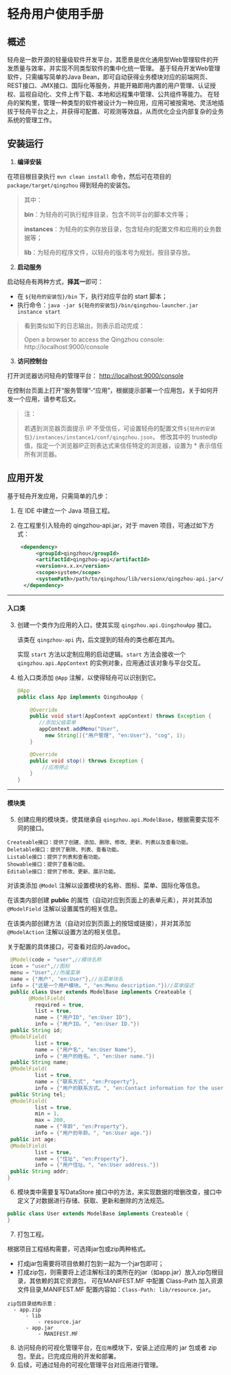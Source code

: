 # 轻舟用户使用手册

## 概述

轻舟是一款开源的轻量级软件开发平台，其愿景是优化通用型Web管理软件的开发质量与效率，并实现不同类型软件的集中化统一管理。
基于轻舟开发Web管理软件，只需编写简单的Java
Bean，即可自动获得业务模块对应的前端网页、REST接口、JMX接口、国际化等服务，并能开箱即用内置的用户管理、认证授权、监视自动化、文件上传下载、本地和远程集中管理、公共组件等能力。
在轻舟的架构里，管理一种类型的软件被设计为一种应用，应用可被按需地、灵活地插拔于轻舟平台之上，并获得可配置、可观测等效益，从而优化企业内部复杂的业务系统的管理工作。

## 安装运行

1. **编译安装**

在项目根目录执行 `mvn clean install` 命令，然后可在项目的 `package/target/qingzhou` 得到轻舟的安装包。
> 其中：
>
> **bin**：为轻舟的可执行程序目录，包含不同平台的脚本文件等；
>
> **instances**：为轻舟的实例存放目录，包含轻舟的配置文件和应用的业务数据等；
>
> **lib**：为轻舟的程序文件，以轻舟的版本号为规划，按目录存放。

2. **启动服务**

启动轻舟有两种方式，**择其一**即可：

- 在 `${轻舟的安装包}/bin` 下，执行对应平台的 start 脚本；
- 执行命令：`java -jar ${轻舟的安装包}/bin/qingzhou-launcher.jar instance start`

> 看到类似如下的日志输出，则表示启动完成：
>
> Open a browser to access the Qingzhou console: http://localhost:9000/console

3. **访问控制台**

打开浏览器访问轻舟的管理平台：
[http://localhost:9000/console](http://localhost:9000/console)

在控制台页面上打开“服务管理”-“应用”，根据提示部署一个应用包，关于如何开发一个应用，请参考后文。

> 注：
>
> 若遇到浏览器页面提示 IP 不受信任，可设置轻舟的配置文件`${轻舟的安装包}/instances/instance1/conf/qingzhou.json`，
> 修改其中的 trustedIp 值，指定一个浏览器IP正则表达式来信任特定的浏览器，设置为 * 表示信任所有浏览器。

## 应用开发

基于轻舟开发应用，只需简单的几步：

1. 在 IDE 中建立一个 Java 项目工程。
2. 在工程里引入轻舟的 qingzhou-api.jar，对于 maven 项目，可通过如下方式：

   ```xml
    <dependency>
         <groupId>qingzhou</groupId>
         <artifactId>qingzhou-api</artifactId>
         <version>x.x.x</version>
         <scope>system</scope>
         <systemPath>/path/to/qingzhou/lib/versionx/qingzhou-api.jar</systemPath>
     </dependency>
   ```

---   

#### 入口类

3. 创建一个类作为应用的入口，使其实现 `qingzhou.api.QingzhouApp` 接口。

   该类在 `qingzhou-api` 内，后文提到的轻舟的类也都在其内。

   实现 `start` 方法以定制应用的启动逻辑。`start` 方法会接收一个 `qingzhou.api.AppContext` 的实例对象，应用通过该对象与平台交互。

4. 给入口类添加 `@App` 注解，以使得轻舟可以识别到它。

   ```java
   @App
   public class App implements QingzhouApp {
    
       @Override
       public void start(AppContext appContext) throws Exception {
          //添加父级菜单
          appContext.addMenu("User", 
            new String[]{"用户管理", "en:User"}, "cog", 1);
       }

       @Override
       public void stop() throws Exception {
           //应用停止
       }
   }
   ```

---   

#### 模块类

5. 创建应用的模块类，使其继承自 `qingzhou.api.ModelBase`，根据需要实现不同的接口。

```
Createable接口：提供了创建、添加、删除、修改、更新、列表以及查看功能。
Deletable接口：提供了删除、列表、查看功能。
Listable接口：提供了列表和查看功能。
Showable接口：提供了查看功能。
Editable接口：提供了修改、更新、展示功能。
```

对该类添加 `@Model` 注解以设置模块的名称、图标、菜单、国际化等信息。

在该类内部创建 **public** 的属性（自动对应到页面上的表单元素），并对其添加 `@ModelField`
注解以设置属性的相关信息。

在该类内部创建方法（自动对应到页面上的按钮或链接），并对其添加 `@ModelAction`
注解以设置方法的相关信息。

关于配置的具体接口，可查看对应的Javadoc。

   ```java
    @Model(code = "user",//模块名称
    icon = "user",//图标
    menu = "User",//所属菜单
    name = {"用户", "en:User"},//当菜单块名
    info = {"这是一个用户模块。", "en:Menu description."})//菜单描述
    public class User extends ModelBase implements Createable {
          @ModelField(
            required = true,
            list = true,
            name = {"用户ID", "en:User ID"},
            info = {"用户ID。", "en:User ID."})
    public String id;
    @ModelField(
            list = true,
            name = {"用户名", "en:User Name"},
            info = {"用户的姓名。", "en:User name."})
    public String name;
    @ModelField(
            list = true,
            name = {"联系方式", "en:Property"},
            info = {"用户的联系方式。", "en:Contact information for the user."})
    public String tel;
    @ModelField(
            list = true,
            min = 1,
            max = 200,
            name = {"年龄", "en:Property"},
            info = {"用户的年龄。", "en:User age."})
    public int age;
    @ModelField(
            list = true,
            name = {"住址", "en:Property"},
            info = {"用户住址。", "en:User address."})
    public String addr;
   }
   ```

6. 模块类中需要复写DataStore 接口中的方法，来实现数据的增删改查，接口中定义了对数据进行存储、获取、更新和删除的方法规范。

  ```java
public class User extends ModelBase implements Createable {
}
   ```

7. 打包工程。

根据项目工程结构需要，可选择jar包或zip两种格式。

+ 打成jar包需要将项目依赖打包到一起为一个jar包即可；
+ 打成zip包，则需要将上述注解标注的类所在的jar（如app.jar）放入zip包根目录，其依赖的其它资源包， 可在MANIFEST.MF 中配置
  Class-Path 加入资源文件目录,MANIFEST.MF 配置内容如：`Class-Path: lib/resource.jar`。

```
zip包目录结构示意：
  - app.zip
      - lib
          - resource.jar
      - app.jar
          - MANIFEST.MF
```

8. 访问轻舟的可视化管理平台，在`应用`模块下，安装上述应用的 jar 包或者 zip 包，至此，已完成应用的开发和部署。
9. 后续，可通过轻舟的可视化管理平台对应用进行管理。
